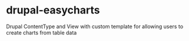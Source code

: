 drupal-easycharts
=================

Drupal ContentType and View with custom template for allowing users to create charts from table data
